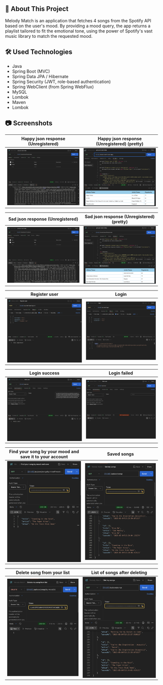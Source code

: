 ## :bookmark_tabs: About This Project

Melody Match is an application that fetches 4 songs from the Spotify API based on the user's mood. By providing a mood query, the app returns a playlist tailored to fit the emotional tone, using the power of Spotify's vast music library to match the requested mood.

## :hammer_and_wrench: Used Technologies

* Java
* Spring Boot (MVC)
* Spring Data JPA / Hibernate
* Spring Security (JWT, role-based authentication)
* Spring WebClient (from Spring WebFlux)
* MySQL
* Lombok
* Maven
* Lombok

## :camera: Screenshots

Happy json response (Unregistered)     |  Happy json response (Unregistered) (pretty)
:------------------------:|:-------------------------:
![Happy json response (Unregistered)](src/main/resources/static/images/json_response_happy_from_spotify_api.png)  |  ![Happy json response (Unregistered) (pretty)](src/main/resources/static/images/json_response_happy_from_spotify_api_pretty.png)

Sad json response (Unregistered)     |  Sad json response (Unregistered) (pretty)
:------------------------:|:-------------------------:
![Sad json response (Unregistered)](src/main/resources/static/images/json_response_sad_from_spotify_api.png)  |  ![Sad json response (Unregistered) (pretty)](src/main/resources/static/images/json_response_sad_from_spotify_api_pretty.png)

Register user      |  Login
:------------------------:|:-------------------------:
![Register user](src/main/resources/static/images/register.png)  |  ![Login](src/main/resources/static/images/login.png)

Login success      |  Login failed
:------------------------:|:-------------------------:
![Login success](src/main/resources/static/images/success_login.png)  |  ![Login failed](src/main/resources/static/images/failed_login.png)

Find your song by your mood and save it to your account      |  Saved songs
:------------------------:|:-------------------------:
![Find and save song](src/main/resources/static/images/find_song_by_your_mood_and_save_it_on_your_account.png)  |  ![My saved songs](src/main/resources/static/images/my_saved_songs.png)

Delete song from your list      |  List of songs after deleting
:------------------------:|:-------------------------:
![Delete song](src/main/resources/static/images/delete_song_from_my_list.png)  |  ![List after deleting](src/main/resources/static/images/my_songs_after_deleting.png)

